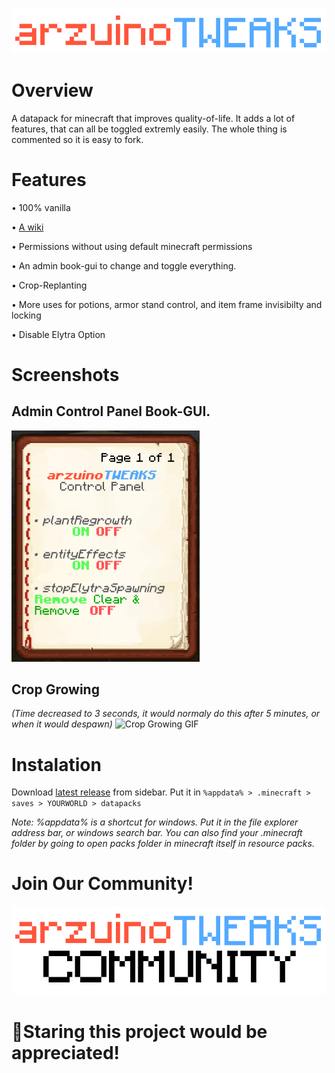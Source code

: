 ![arzuinoTWEAKS Logo](/assets/images/arzuinoTWEAKS.png)

# Overview
A datapack for minecraft that improves quality-of-life. It adds a lot of features, that can all be toggled extremly easily. The whole thing is commented so it is easy to fork.


# Features

• 100% vanilla

• [A wiki](https://github.com/arzuino/arzuinoTWEAKS/wiki)

• Permissions without using default minecraft permissions

• An admin book-gui to change and toggle everything.

• Crop-Replanting

• More uses for potions, armor stand control, and item frame invisibilty and locking

• Disable Elytra Option 

# Screenshots
## Admin Control Panel Book-GUI.

![Admin Control Panel Screenshot](/assets/images/adminCPbook.png)

## Crop Growing 
*(Time decreased to 3 seconds, it would normaly do this after 5 minutes, or when it would despawn)*
![Crop Growing GIF](/assets/images/cropGrowing.gif)

# Instalation

Download [latest release](https://github.com/arzuino/arzuinoTWEAKS/releases) from sidebar. Put it in `%appdata% > .minecraft > saves > YOURWORLD > datapacks`

*Note: %appdata% is a shortcut for windows. Put it in the file explorer address bar, or windows search bar. You can also find your .minecraft folder by going to open packs folder in minecraft itself in resource packs.*

# Join Our Community!

[![arzuinoTWEAKS Commuinity](/assets/images/arzuinoTWEAKScommunity.png)](https://discord.gg/Byfqh3JPH4)
#

# 🌟Staring this project would be appreciated! 
